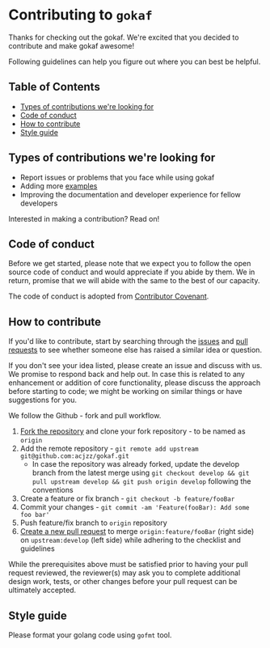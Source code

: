 # Contributing to `gokaf`

Thanks for checking out the gokaf. We're excited that you decided to 
contribute and make gokaf awesome!

Following guidelines can help you figure out where you can best be helpful.

## Table of Contents

- [Types of contributions we're looking for](#types-of-contributions-were-looking-for)
- [Code of conduct](#code-of-conduct)
- [How to contribute](#how-to-contribute)
- [Style guide](#style-guide)


## Types of contributions we're looking for
- Report issues or problems that you face while using gokaf
- Adding more [examples](../examples)
- Improving the documentation and developer experience for fellow developers

Interested in making a contribution? Read on!

## Code of conduct

Before we get started, please note that we expect you to follow the open 
source code of conduct and would appreciate if you abide by them. We in return, 
promise that we will abide with the same to the best of our capacity.

The code of conduct is adopted from 
[Contributor Covenant](https://www.contributor-covenant.org/).

## How to contribute

If you'd like to contribute, start by searching through the 
[issues](https://github.com/acjzz/gokaf/issues) and 
[pull requests](https://github.com/acjzz/gokaf/pulls) to see 
whether someone else has raised a similar idea or question.

If you don't see your idea listed, please create an issue and discuss with 
us. We promise to respond back and help out. In case this is related to any 
enhancement or addition of core functionality, please discuss the approach 
before starting to code; we might be working on similar things or have 
suggestions for you.

We follow the Github - fork and pull workflow. 

1. [Fork the repository](https://help.github.com/en/articles/fork-a-repo) and 
clone your fork repository - to be named as `origin`
1. Add the remote repository - `git remote add upstream git@github.com:acjzz/gokaf.git`
    - In case the repository was already forked, update the develop branch from 
    the latest merge using 
    `git checkout develop && git pull upstream develop && git push origin develop` 
    following the conventions
1. Create a feature or fix branch - `git checkout -b feature/fooBar`
1. Commit your changes - `git commit -am 'Feature(fooBar): Add some foo bar'`
1. Push feature/fix branch to `origin` repository
1. [Create a new pull request](https://help.github.com/en/articles/creating-a-pull-request) 
to merge `origin:feature/fooBar` (right side) on `upstream:develop` (left side) 
while adhering to the checklist and guidelines

While the prerequisites above must be satisfied prior to having your pull 
request reviewed, the reviewer(s) may ask you to complete additional design 
work, tests, or other changes before your pull request can be ultimately 
accepted.

## Style guide

Please format your golang code using `gofmt` tool.
